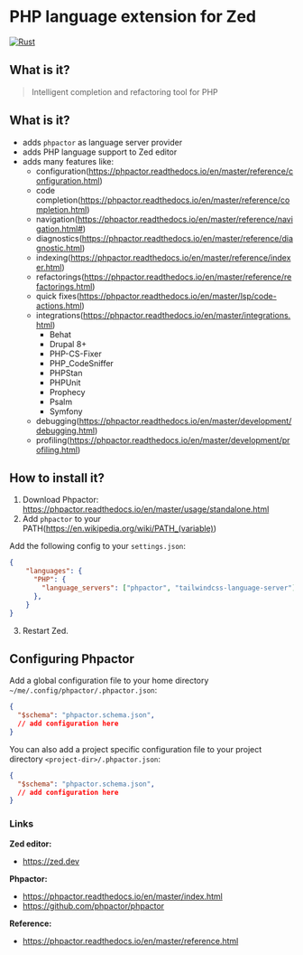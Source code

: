 # PHP language extension for Zed
[![Rust](https://github.com/xtrasmal/zed-lsp-phpactor/actions/workflows/rust.yml/badge.svg?branch=main)](https://github.com/xtrasmal/zed-lsp-phpactor/actions/workflows/rust.yml)

## What is it?

>Intelligent completion and refactoring tool for PHP

## What is it?
- adds `phpactor` as language server provider
- adds PHP language support to Zed editor
- adds many features like:
  - configuration(https://phpactor.readthedocs.io/en/master/reference/configuration.html)
  - code completion(https://phpactor.readthedocs.io/en/master/reference/completion.html)
  - navigation(https://phpactor.readthedocs.io/en/master/reference/navigation.html#)
  - diagnostics(https://phpactor.readthedocs.io/en/master/reference/diagnostic.html)
  - indexing(https://phpactor.readthedocs.io/en/master/reference/indexer.html)
  - refactorings(https://phpactor.readthedocs.io/en/master/reference/refactorings.html)
  - quick fixes(https://phpactor.readthedocs.io/en/master/lsp/code-actions.html)
  - integrations(https://phpactor.readthedocs.io/en/master/integrations.html)
    - Behat
    - Drupal 8+
    - PHP-CS-Fixer
    - PHP_CodeSniffer
    - PHPStan
    - PHPUnit
    - Prophecy
    - Psalm
    - Symfony
  - debugging(https://phpactor.readthedocs.io/en/master/development/debugging.html)
  - profiling(https://phpactor.readthedocs.io/en/master/development/profiling.html)

## How to install it?
1. Download Phpactor: https://phpactor.readthedocs.io/en/master/usage/standalone.html
2. Add `phpactor` to your PATH(https://en.wikipedia.org/wiki/PATH_(variable))

Add the following config to your `settings.json`:
```json
{
    "languages": {
      "PHP": {
        "language_servers": ["phpactor", "tailwindcss-language-server"]
      },
    }
}
```
3. Restart Zed.

## Configuring Phpactor

Add a global configuration file to your home directory `~/me/.config/phpactor/.phpactor.json`:

```json
{
  "$schema": "phpactor.schema.json",
  // add configuration here
}
```

You can also add a project specific configuration file to your project directory `<project-dir>/.phpactor.json`:

```json
{
  "$schema": "phpactor.schema.json",
  // add configuration here
}
```

### Links
**Zed editor:**
- https://zed.dev

**Phpactor:**
- https://phpactor.readthedocs.io/en/master/index.html
- https://github.com/phpactor/phpactor

**Reference:**
- https://phpactor.readthedocs.io/en/master/reference.html
